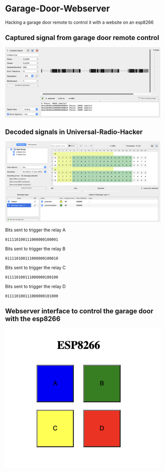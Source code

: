 # Garage-Door-Webserver
Hacking a garage door remote to control it with a website on an esp8266


## Captured signal from garage door remote control
![Signal](https://raw.githubusercontent.com/robineco/Garage-Door-Webserver/master/images/signal-a.png)

## Decoded signals in Universal-Radio-Hacker
![Signals](https://raw.githubusercontent.com/robineco/Garage-Door-Webserver/master/images/signal-analyze.png)


Bits sent to trigger the relay A
```
011110100111000000100001
```
Bits sent to trigger the relay B
```
011110100111000000100010
```
Bits sent to trigger the relay C
```
011110100111000000100100
```
Bits sent to trigger the relay D
```
011110100111000000101000
```

## Webserver interface to control the garage door with the esp8266
![Webserver](https://raw.githubusercontent.com/robineco/Garage-Door-Webserver/master/images/webserver.png)
